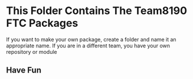 # This Folder Contains The Team8190 FTC Packages
If you want to make your own package, create a folder and name it an appropriate name.
If you are in a different team, you have your own repository or module
## Have Fun
